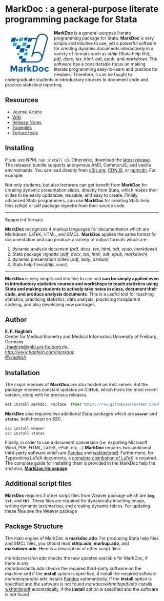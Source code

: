 # MarkDoc : a general-purpose literate programming package for Stata

<a href="http://haghish.com/markdoc"><img src="./Documentation/MD150.png" align="left" width="140" hspace="10" vspace="6"></a>

**MarkDoc** is a general-purpose literate programming package for Stata. **MarkDoc** is very simple and intuitive to use, yet a powerful software for creating dynamic documents interactively in a variety of formats such as *sthlp* (Stata help file), *pdf*, *docx*, *tex*, *html*, *odt*, *epub*, and *markdown*.
The software has a considerable focus on making literate programming easy-to-learn and practice for newbies. Therefore, it can be taught to undergraduate students in introductory courses to document code and practice statistical reporting.

## Resources

* [Journal Article](http://haghish.com/resources/pdf/Haghish_MarkDoc.pdf)
* [Wiki](https://github.com/haghish/MarkDoc/wiki)
* [Release Notes](https://github.com/haghish/MarkDoc/releases)
* [Examples](https://github.com/haghish/MarkDoc/tree/master/Examples)
* [Torture tests](https://github.com/haghish/MarkDoc/tree/master/Torture_test)

## Installing

If you use NPM, `npm install d3`. Otherwise, download the [latest release](https://github.com/d3/d3/releases/latest). The released bundle supports anonymous AMD, CommonJS, and vanilla environments. You can load directly from [d3js.org](https://d3js.org), [CDNJS](https://cdnjs.com/libraries/d3), or [npmcdn](https://npmcdn.com/d3/). For example:

Not only students, but also lecturers can get benefit from __MarkDoc__ for creating dynamic presentation slides, directly from Stata, which makes their slides to be easily updatable, reusable, and easy to create. Finally, advanced Stata programmers, can use __MarkDoc__ for creating Stata help files (_sthlp_) or pdf package vignette from their source code. 

---

Supported formats

__MarkDoc__ recognizes 4 markup languages for documentation which are Markdown, LaTeX, HTML, and SMCL. **MarkDoc** applies the same format for documentation and can produce a variety of output formats which are:

1. dynamic analysis document (*pdf*, *docx*, *tex*, *html*, *odt*, *epub*, *markdown*)
2. Stata package vignette (*pdf*, *docx*, *tex*, *html*, *odt*, *epub*, *markdown*)
3. dynamic presentation slides (*pdf*, *slidy*, *dzslide*)
4. Stata help files(*sthlp*, *smcl*). 


---

__MarkDoc__ is very simple and intuitive to use and **can be simply applied even in introductory 
statistics courses and workshops to teach statistics using Stata and making students to actively take notes in class, document their code, and produce analysis documents**. This is a useful tool for teaching statistics, practicing statistics, 
data analysis, practicing transparent codeing, and also developing new packages. 

        
Author
------
  **E. F. Haghish**  
  Center for Medical Biometry and Medical Informatics
  University of Freiburg, Germany      
  _haghish@imbi.uni-freiburg.de_     
  _http://www.haghish.com/markdoc_  
  _[@Haghish](https://twitter.com/Haghish)_   
  
Installation
------------

The major releases of __MarkDoc__ are also hosted on SSC server. But the package receives constant updates on GitHub, which hosts the most recent version, along with he previous releases. 
  
```js
net install markdoc, replace  from("https://raw.githubusercontent.com/haghish/markdoc/master/")
```
    
__MarkDoc__ also requires two additional Stata packages which are __`weaver`__ and __`statax`__, both hosted on SSC.

    ssc install weaver
    ssc install statax
    
Finally, in order to use a document conversion (i.e. exporting Microsoft Word, PDF, HTML, LaTeX, ePub, etc,...) __MarkDoc__ requires two additional third-party software which are [Pandoc](http://pandoc.org/) and [wkhtmltopdf](http://wkhtmltopdf.org/). Furthermore, for Typesetting LaTeX documents, a [complete distribution of LaTeX](https://latex-project.org/ftp.html) is required. The complete guide for installing them is provided in the MarkDoc help file and also, 
[__MarkDoc Homepage__ ](http://www.haghish.com/statistics/stata-blog/reproducible-research/markdoc.php)
    

Additional script files
-----------------------

__MarkDoc__ requires 3 other script files from Weaver package which are __`img`__, __`txt`__, and __`tbl`__. These files are 
required for dynamically inserting image, writing dynamic text/markup, and creating dynamic tables. For updating these
files see the Weaver package


Package Structure
-----------------

The main engine of MarkDoc is __markdoc.ado__. For producing Stata help files and SMCL files, you should read __sthlp.ado__, 
__markup.ado__, and __markdown.ado__. Here is a description of other script files:

_markdocversion.ado_ checks the new updates available for MarkDoc, if there is any  
_markdoccheck.ado_ checks the required third-party software on the machine and if the __install__ option is specified, 
it install the required software  
_markdocpandoc.ado_ installs [Pandoc](http://pandoc.org/) automatically, if the __install__ option is specified and the software is not found
_markdocwkhtmltopdf.ado_ installs [wkhtmltopdf](http://wkhtmltopdf.org/) automatically, if the __install__ option is specified and the software is not found

